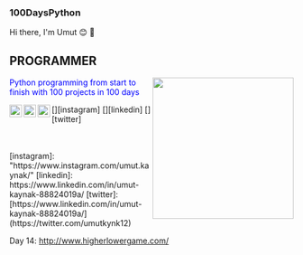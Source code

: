 ### 100DaysPython
Hi there, I'm Umut :blush: 💪
## PROGRAMMER 

<img src="https://media.giphy.com/media/v1.Y2lkPTc5MGI3NjExNTk1ZjkzYTFjN2ExNWUwNDc2YjQ1Y2IyZTU0ODQzMTc0YjE1MmQ3MCZjdD1n/2IudUHdI075HL02Pkk/giphy.gif"  align="right"  widht="400" height="250">

<font color="blue"> Python programming from start to finish with 100 projects in 100 days  </font>

[<img width="22" src="https://unpkg.com/simple-icons@v8/icons/instagram.svg" align="left" />][instagram]
[<img width="22" src="https://unpkg.com/simple-icons@v8/icons/linkedin.svg" align="left" />][linkedin]
[<img width="22" src="https://unpkg.com/simple-icons@v8/icons/twitter.svg" align="left" />][twitter]
  
<br />
<br />
[instagram]: "https://www.instagram.com/umut.kaynak/"
[linkedin]: https://www.linkedin.com/in/umut-kaynak-88824019a/
[twitter]: [https://www.linkedin.com/in/umut-kaynak-88824019a/](https://twitter.com/umutkynk12)



Day 14: http://www.higherlowergame.com/



